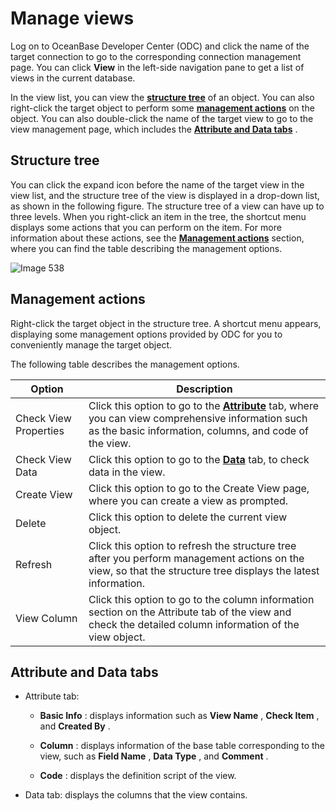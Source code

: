 Manage views 
=================================

Log on to OceanBase Developer Center (ODC) and click the name of the target connection to go to the corresponding connection management page. You can click **View** in the left-side navigation pane to get a list of views in the current database. 

In the view list, you can view the **[structure tree](#structure-tree)** of an object. You can also right-click the target object to perform some **[management actions](#management-actions)** on the object. You can also double-click the name of the target view to go to the view management page, which includes the **[Attribute and Data tabs](#attribute-and-data-tabs)** . 

Structure tree 
-----------------------

You can click the expand icon before the name of the target view in the view list, and the structure tree of the view is displayed in a drop-down list, as shown in the following figure. The structure tree of a view can have up to three levels. When you right-click an item in the tree, the shortcut menu displays some actions that you can perform on the item. For more information about these actions, see the **[Management actions](#management-actions)** section, where you can find the table describing the management options.

![Image 538](https://help-static-aliyun-doc.aliyuncs.com/assets/img/en-US/5889620261/p268032.png)

Management actions 
---------------------------

Right-click the target object in the structure tree. A shortcut menu appears, displaying some management options provided by ODC for you to conveniently manage the target object. 

The following table describes the management options.


|        Option         |                                                                                      Description                                                                                       |
|-----------------------|----------------------------------------------------------------------------------------------------------------------------------------------------------------------------------------|
| Check View Properties | Click this option to go to the **[Attribute](#attribute-and-data-tabs)** tab, where you can view comprehensive information such as the basic information, columns, and code of the view. |
| Check View Data       | Click this option to go to the **[Data](#attribute-and-data-tabs)** tab, to check data in the view.                                                                                      |
| Create View           | Click this option to go to the Create View page, where you can create a view as prompted.                                                                                              |
| Delete                | Click this option to delete the current view object.                                                                                                                                   |
| Refresh               | Click this option to refresh the structure tree after you perform management actions on the view, so that the structure tree displays the latest information.                          |
| View Column           | Click this option to go to the column information section on the Attribute tab of the view and check the detailed column information of the view object.                               |



Attribute and Data tabs 
--------------------------------

* Attribute tab:

  * **Basic Info** : displays information such as **View Name** , **Check Item** , and **Created By** .

    
  
  * **Column** : displays information of the base table corresponding to the view, such as **Field Name** , **Data Type** , and **Comment** .

    
  
  * **Code** : displays the definition script of the view.

    
  

  

* Data tab: displays the columns that the view contains.

  



